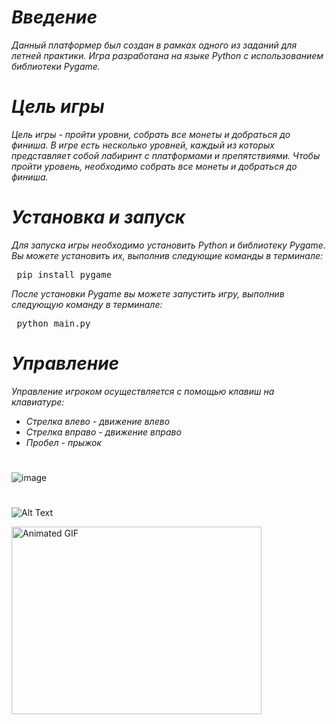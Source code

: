 # **_Введение_**
 _Данный платформер был создан в рамках одного из заданий для летней практики._
 _Игра разработана на языке Python с использованием библиотеки Pygame._
# **_Цель игры_**
_Цель игры - пройти уровни, собрать все монеты и добраться до финиша. В игре есть несколько уровней, каждый из которых представляет собой лабиринт с платформами и препятствиями. Чтобы пройти уровень, необходимо собрать все монеты и добраться до финиша._
# **_Установка и запуск_**
_Для запуска игры необходимо установить Python и библиотеку Pygame. Вы можете установить их, выполнив следующие команды в терминалe:_
<pre> pip install pygame </pre>
_После установки Pygame вы можете запустить игру, выполнив следующую команду в терминале:_ 
<pre> python main.py </pre>
# _Управление_
_Управление игроком осуществляется с помощью клавиш на клавиатуре:_
* _Стрелка влево - движение влево_
* _Стрелка вправо - движение вправо_
* _Пробел - прыжок_
#
![image](https://github.com/AreHumphrey/Game_For_Summer_practice_1st-course/assets/115383388/34ba7b69-10f2-4ca8-a618-22187ab3dbc4)
#
![Alt Text](https://github.com/AreHumphrey/Game_For_Summer_practice_1st-course/assets/115383388/fc4173db-0460-448a-b432-f50c2bb036a1)


<img src="[https://github.com/AreHumphrey/Game_For_Summer_practice_1st-course/assets/115383388/fc4173db-0460-448a-b432-f50c2bb036a1" alt="Animated GIF" width="400" height="300">
